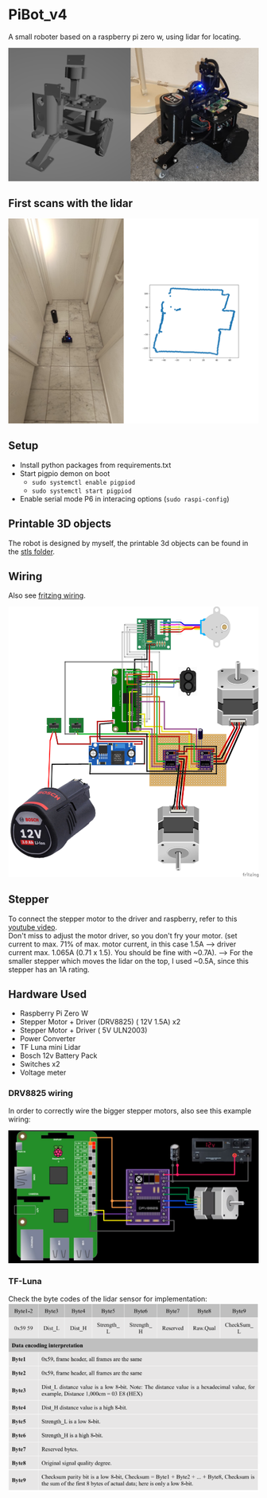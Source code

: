 # PiBot_v4
A small roboter based on a raspberry pi zero w, using lidar for locating.

![Picture](docs/3d_real.png)

## First scans with the lidar

![lidar test](docs/lidar_test.png)
## Setup

- Install python packages from requirements.txt
- Start pigpio demon on boot
    - `sudo systemctl enable pigpiod`
    - `sudo systemctl start pigpiod`
- Enable serial mode P6 in interacing options (`sudo raspi-config`)

## Printable 3D objects
The robot is designed by myself, the printable 3d objects can be found in the [stls folder](stls/).

## Wiring

Also see [fritzing wiring](docs/PiBot_v4_wiring.fzz).

![Breadboard View](docs/wiring.png)

## Stepper

To connect the stepper motor to the driver and raspberry, refer to this [youtube video](https://www.youtube.com/watch?v=LUbhPKBL_IU&t=258s).  
Don't miss to adjust the motor driver, so you don't fry your motor. (set current to max. 71% of max. motor current, in this case 1.5A --> driver current max. 1.065A (0.71 x 1.5). You should be fine with ~0.7A). --> For the smaller stepper which moves the lidar on the top, I used ~0.5A, since this stepper has an 1A rating.

## Hardware Used

- Raspberry Pi Zero W
- Stepper Motor + Driver (DRV8825) ( 12V 1.5A) x2
- Stepper Motor + Driver ( 5V ULN2003)
- Power Converter
- TF Luna mini Lidar
- Bosch 12v Battery Pack
- Switches x2
- Voltage meter

### DRV8825 wiring

In order to correctly wire the bigger stepper motors, also see this example wiring:

![drv wiring](docs/drv_wiring.jpg)

### TF-Luna 

Check the byte codes of the lidar sensor for implementation:
![tf-luna byte codes](docs/TF_Luna_Byte_Codes.png)
